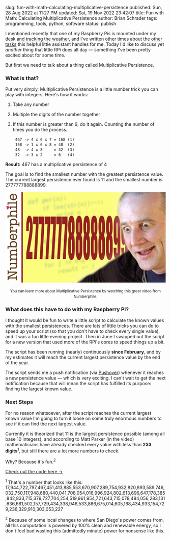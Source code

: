 slug: fun-with-math-calculating-multiplicative-persistence
published: Sun, 28 Aug 2022 at 11:27 PM
updated: Sat, 19 Nov 2022 23:42:07 
title: Fun with Math: Calculating Multiplicative Persistence
author: Brian Schrader
tags: programming, tools, python, software
status: publish

I mentioned recently that one of my Raspberry Pis is mounted under my desk [and tracking the weather][1], and I've written other times about the [other tasks][4] this helpful little assistant handles for me. Today I'd like to discuss yet *another* thing that little RPi does all day &mdash; something I've been pretty excited about for some time.

But first we need to talk about a thing called Multiplicative Persistence.

### What is that?

Put very simply, Multiplicative Persistence is a little number trick you can play with integers. Here's how it works:

1. Take any number
2. Multiple the digits of the number together
3. If this number is greater than 9, do it again. Counting the number of times you do the process.

        467 -> 4 x 6 x 7 = 168 (1)
        168 -> 1 x 6 x 8 = 48  (2)
        48  -> 4 x 8     = 32  (3)
        32  -> 3 x 2     = 6   (4)

<b>Result:</b> 467 has a multiplicative persistence of 4

The goal is to find the smallest number with the greatest persistence value. The current largest persistence ever found is 11 and the smallest number is 277777788888899.

[![What's special about 277777788888899? - Numberphile][3]][2]
<center><small>You can learn more about Multiplicative Persistence by watching this great video from Numberphile.</small></center>


### What does this have to do with my Raspberry Pi?


I thought it would be fun to write a little script to calculate the known values with the smallest persistences. There are lots of little tricks you can do to speed up your script (so that you don't have to check every single value), and it was a fun little evening project. Then in June I swapped out the script for a new version that used more of the RPi's cores to speed things up a bit.

The script has been running (nearly) continuously **since February**, and by my estimates it will reach the current largest persistence value by the end of the year.

The script sends me a push notification (via [Pushover][5]) whenever it reaches a new persistence value &mdash; which is very exciting. I can't wait to get the next notification because that will mean the script has fulfilled its purpose: finding the largest known value.


### Next Steps

For no reason whatsoever, after the script reaches the current largest known value I'm going to turn it loose on some truly enormous numbers to see if it can find the next largest value.

Currently it is theorized that 11 is the largest persistence possible (among all base 10 integers), and according to Matt Parker (in the video) mathematicians have already checked every value with less than **233 digits**<sup>1</sup>, but still there are a lot more numbers to check.

Why? Because it's fun.<sup>2</sup>

[Check out the code here &#8594;](https://gist.github.com/Sonictherocketman/49361941c730b31fe5b822d8bbb1d945)

<div class="footnote" style="word-wrap: anywhere;">
<p><sup>1</sup> That's a number that looks like this: <br />
17,944,722,797,467,451,413,885,553,670,907,289,754,932,820,893,589,746,032,750,117,948,680,440,041,708,054,016,996,924,802,613,696,647,178,385,842,833,715,379,727,704,254,519,961,954,721,643,715,078,484,056,283,131,636,661,502,157,729,434,338,946,533,866,675,014,605,168,434,933,154,729,236,329,910,303,053,227</p>
<p><sup>2</sup> Because of some local changes to where San Diego's power comes from, all this computation is powered by 100% clean and renewable energy, so I don't feel bad wasting this (admittedly minute) power for nonsense like this.</p>
</div>

[1]: /archive/whether-to-monitor-the-weather-and-more/
[2]: https://www.youtube.com/watch?v=Wim9WJeDTHQ
[3]: /images/blog/222777-mp.jpg
[4]: /archive/building-a-personalized-newsletter-with-bash-and-a-raspberry-pi/
[5]: /archive/using-pushover-for-super-simple-sysadmin-alerts/
